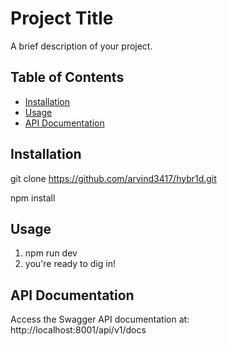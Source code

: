 # Project Title

A brief description of your project.

## Table of Contents

- [Installation](#installation)
- [Usage](#usage)
- [API Documentation](#api-documentation)


## Installation

git clone https://github.com/arvind3417/hybr1d.git

npm install


## Usage
1) npm run dev
2) you're ready to dig in!

## API Documentation

Access the Swagger API documentation at: http://localhost:8001/api/v1/docs


